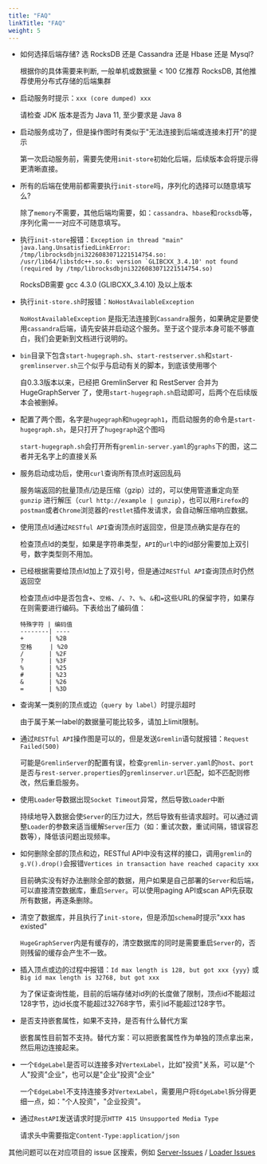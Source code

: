 ```yaml
---
title: "FAQ"
linkTitle: "FAQ"
weight: 5
---
```


- 如何选择后端存储? 选 RocksDB 还是 Cassandra 还是 Hbase 还是 Mysql?

  根据你的具体需要来判断, 一般单机或数据量 < 100 亿推荐 RocksDB, 其他推荐使用分布式存储的后端集群

- 启动服务时提示：`xxx (core dumped) xxx`

  请检查 JDK 版本是否为 Java 11, 至少要求是 Java 8  

- 启动服务成功了，但是操作图时有类似于"无法连接到后端或连接未打开"的提示

  第一次启动服务前，需要先使用`init-store`初始化后端，后续版本会将提示得更清晰直接。

- 所有的后端在使用前都需要执行`init-store`吗，序列化的选择可以随意填写么?
  
  除了`memory`不需要，其他后端均需要，如：`cassandra`、`hbase`和`rocksdb`等，序列化需一一对应不可随意填写。

- 执行`init-store`报错：```Exception in thread "main" java.lang.UnsatisfiedLinkError: /tmp/librocksdbjni3226083071221514754.so: /usr/lib64/libstdc++.so.6: version `GLIBCXX_3.4.10' not found (required by /tmp/librocksdbjni3226083071221514754.so)```

  RocksDB需要 gcc 4.3.0 (GLIBCXX_3.4.10) 及以上版本

- 执行`init-store.sh`时报错：`NoHostAvailableException`

  `NoHostAvailableException` 是指无法连接到`Cassandra`服务，如果确定是要使用`cassandra`后端，请先安装并启动这个服务。至于这个提示本身可能不够直白，我们会更新到文档进行说明的。

- `bin`目录下包含`start-hugegraph.sh`、`start-restserver.sh`和`start-gremlinserver.sh`三个似乎与启动有关的脚本，到底该使用哪个

  自0.3.3版本以来，已经把 GremlinServer 和 RestServer 合并为 HugeGraphServer 了，使用`start-hugegraph.sh`启动即可，后两个在后续版本会被删掉。

- 配置了两个图，名字是`hugegraph`和`hugegraph1`，而启动服务的命令是`start-hugegraph.sh`，是只打开了`hugegraph`这个图吗

  `start-hugegraph.sh`会打开所有`gremlin-server.yaml`的`graphs`下的图，这二者并无名字上的直接关系

- 服务启动成功后，使用`curl`查询所有顶点时返回乱码

  服务端返回的批量顶点/边是压缩（gzip）过的，可以使用管道重定向至 `gunzip` 进行解压（`curl http://example | gunzip`），也可以用`Firefox`的`postman`或者`Chrome`浏览器的`restlet`插件发请求，会自动解压缩响应数据。

- 使用顶点Id通过`RESTful API`查询顶点时返回空，但是顶点确实是存在的

  检查顶点Id的类型，如果是字符串类型，`API`的`url`中的id部分需要加上双引号，数字类型则不用加。

- 已经根据需要给顶点Id加上了双引号，但是通过`RESTful API`查询顶点时仍然返回空
  
  检查顶点id中是否包含`+`、`空格`、`/`、`?`、`%`、`&`和`=`这些URL的保留字符，如果存在则需要进行编码。下表给出了编码值：
  
  ```
  特殊字符 | 编码值
  --------| ----
  +       | %2B
  空格     | %20
  /       | %2F
  ?       | %3F
  %       | %25
  #       | %23
  &       | %26
  =       | %3D
  ```
  
- 查询某一类别的顶点或边（`query by label`）时提示超时

  由于属于某一label的数据量可能比较多，请加上limit限制。

- 通过`RESTful API`操作图是可以的，但是发送`Gremlin`语句就报错：`Request Failed(500)`

  可能是`GremlinServer`的配置有误，检查`gremlin-server.yaml`的`host`、`port`是否与`rest-server.properties`的`gremlinserver.url`匹配，如不匹配则修改，然后重启服务。

- 使用`Loader`导数据出现`Socket Timeout`异常，然后导致`Loader`中断

  持续地导入数据会使`Server`的压力过大，然后导致有些请求超时。可以通过调整`Loader`的参数来适当缓解`Server`压力（如：重试次数，重试间隔，错误容忍数等），降低该问题出现频率。

- 如何删除全部的顶点和边，RESTful API中没有这样的接口，调用`gremlin`的`g.V().drop()`会报错`Vertices in transaction have reached capacity xxx`

  目前确实没有好办法删除全部的数据，用户如果是自己部署的`Server`和后端，可以直接清空数据库，重启`Server`。可以使用paging API或scan API先获取所有数据，再逐条删除。

- 清空了数据库，并且执行了`init-store`，但是添加`schema`时提示"xxx has existed"

  `HugeGraphServer`内是有缓存的，清空数据库的同时是需要重启`Server`的，否则残留的缓存会产生不一致。

- 插入顶点或边的过程中报错：`Id max length is 128, but got xxx {yyy}` 或 `Big id max length is 32768, but got xxx`

  为了保证查询性能，目前的后端存储对id列的长度做了限制，顶点id不能超过128字节，边id长度不能超过32768字节，索引id不能超过128字节。

- 是否支持嵌套属性，如果不支持，是否有什么替代方案

  嵌套属性目前暂不支持。替代方案：可以把嵌套属性作为单独的顶点拿出来，然后用边连接起来。

- 一个`EdgeLabel`是否可以连接多对`VertexLabel`，比如"投资"关系，可以是"个人"投资"企业"，也可以是"企业"投资"企业"

  一个`EdgeLabel`不支持连接多对`VertexLabel`，需要用户将`EdgeLabel`拆分得更细一点，如："个人投资"，"企业投资"。

- 通过`RestAPI`发送请求时提示`HTTP 415 Unsupported Media Type`

  请求头中需要指定`Content-Type:application/json`

其他问题可以在对应项目的 issue 区搜索，例如 [Server-Issues](https://github.com/hugegraph/hugegraph/issues) / [Loader Issues](https://github.com/hugegraph/hugegraph-loader/issues)
